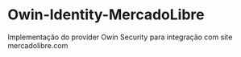 # Owin-Identity-MercadoLibre
Implementação do provider Owin Security para integração com site mercadolibre.com
